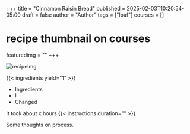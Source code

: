 +++
title = "Cinnamon Raisin Bread"
published = 2025-02-03T10:20:54-05:00
draft = false
author = "Author"
tags = ["loaf"]
courses = []
# recipe thumbnail on courses
featuredimg = ""
+++


<!-- image used on the recipe schema -->
![recipeimg]()

{{< ingredients yield="1" >}}


* Ingredients
* I
* Changed

It took about x hours
{{< instructions duration="" >}}

<!-- write instructions -->

Some thoughts on process.
